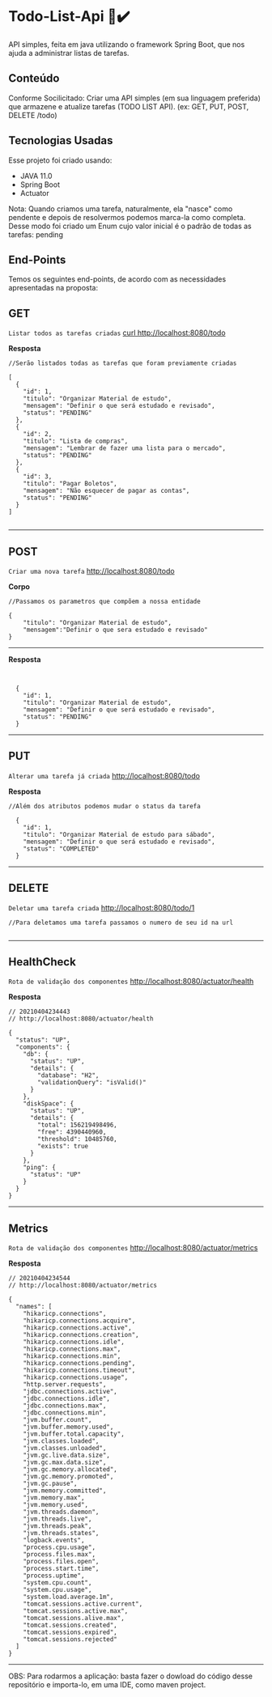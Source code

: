 # Todo-List-Api 📝✔️
API simples, feita em java utilizando o framework Spring Boot, que nos ajuda a administrar listas de tarefas.

## Conteúdo
Conforme Socilicitado:
Criar uma API simples (em sua linguagem preferida) que armazene e atualize tarefas (TODO LIST API). (ex: GET,
PUT, POST, DELETE /todo)
	
## Tecnologias Usadas
Esse projeto foi criado usando:
* JAVA 11.0
* Spring Boot
* Actuator
	

Nota: Quando criamos uma tarefa, naturalmente, ela "nasce" como pendente e depois de resolvermos podemos marca-la como completa.
Desse modo foi criado um Enum cujo valor inicial é o padrão de todas as tarefas: pending

## End-Points
Temos os seguintes end-points, de acordo com as necessidades apresentadas na proposta:

## GET
`Listar todos as tarefas criadas` [curl http://localhost:8080/todo](#get-1billingretrieve-billing-datajson) <br/>

**Resposta**

```
//Serão listados todas as tarefas que foram previamente criadas

[
  {
    "id": 1,
    "titulo": "Organizar Material de estudo",
    "mensagem": "Definir o que será estudado e revisado",
    "status": "PENDING"
  },
  {
    "id": 2,
    "titulo": "Lista de compras",
    "mensagem": "Lembrar de fazer uma lista para o mercado",
    "status": "PENDING"
  },
  {
    "id": 3,
    "titulo": "Pagar Boletos",
    "mensagem": "Não esquecer de pagar as contas",
    "status": "PENDING"
  }
]


```
___

## POST
`Criar uma nova tarefa` [http://localhost:8080/todo](#get-1billingretrieve-billing-datajson) <br/>

**Corpo**

```
//Passamos os parametros que compõem a nossa entidade

{
	"titulo": "Organizar Material de estudo",
	"mensagem":"Definir o que sera estudado e revisado"
}

```
___

**Resposta**

```


  {
    "id": 1,
    "titulo": "Organizar Material de estudo",
    "mensagem": "Definir o que será estudado e revisado",
    "status": "PENDING"
  }

```
___


## PUT
`Alterar uma tarefa já criada` [http://localhost:8080/todo](#get-1billingretrieve-billing-datajson) <br/>

**Resposta**

```
//Além dos atributos podemos mudar o status da tarefa 

  {
    "id": 1,
    "titulo": "Organizar Material de estudo para sábado",
    "mensagem": "Definir o que será estudado e revisado",
    "status": "COMPLETED"
  }

```
___

## DELETE
`Deletar uma tarefa criada` [http://localhost:8080/todo/1](#get-1billingretrieve-billing-datajson) <br/>


```
//Para deletamos uma tarefa passamos o numero de seu id na url


```
___


## HealthCheck
`Rota de validação dos componentes` [http://localhost:8080/actuator/health](#get-1billingretrieve-billing-datajson) <br/>

**Resposta**

```
// 20210404234443
// http://localhost:8080/actuator/health

{
  "status": "UP",
  "components": {
    "db": {
      "status": "UP",
      "details": {
        "database": "H2",
        "validationQuery": "isValid()"
      }
    },
    "diskSpace": {
      "status": "UP",
      "details": {
        "total": 156219498496,
        "free": 4390440960,
        "threshold": 10485760,
        "exists": true
      }
    },
    "ping": {
      "status": "UP"
    }
  }
}

```
___

## Metrics
`Rota de validação dos componentes` [http://localhost:8080/actuator/metrics](#get-1billingretrieve-billing-datajson) <br/>

**Resposta**

```
// 20210404234544
// http://localhost:8080/actuator/metrics

{
  "names": [
    "hikaricp.connections",
    "hikaricp.connections.acquire",
    "hikaricp.connections.active",
    "hikaricp.connections.creation",
    "hikaricp.connections.idle",
    "hikaricp.connections.max",
    "hikaricp.connections.min",
    "hikaricp.connections.pending",
    "hikaricp.connections.timeout",
    "hikaricp.connections.usage",
    "http.server.requests",
    "jdbc.connections.active",
    "jdbc.connections.idle",
    "jdbc.connections.max",
    "jdbc.connections.min",
    "jvm.buffer.count",
    "jvm.buffer.memory.used",
    "jvm.buffer.total.capacity",
    "jvm.classes.loaded",
    "jvm.classes.unloaded",
    "jvm.gc.live.data.size",
    "jvm.gc.max.data.size",
    "jvm.gc.memory.allocated",
    "jvm.gc.memory.promoted",
    "jvm.gc.pause",
    "jvm.memory.committed",
    "jvm.memory.max",
    "jvm.memory.used",
    "jvm.threads.daemon",
    "jvm.threads.live",
    "jvm.threads.peak",
    "jvm.threads.states",
    "logback.events",
    "process.cpu.usage",
    "process.files.max",
    "process.files.open",
    "process.start.time",
    "process.uptime",
    "system.cpu.count",
    "system.cpu.usage",
    "system.load.average.1m",
    "tomcat.sessions.active.current",
    "tomcat.sessions.active.max",
    "tomcat.sessions.alive.max",
    "tomcat.sessions.created",
    "tomcat.sessions.expired",
    "tomcat.sessions.rejected"
  ]
}
```
___

OBS: Para rodarmos a aplicação: basta fazer o dowload do código desse repositório e importa-lo, em uma IDE, como maven project.

